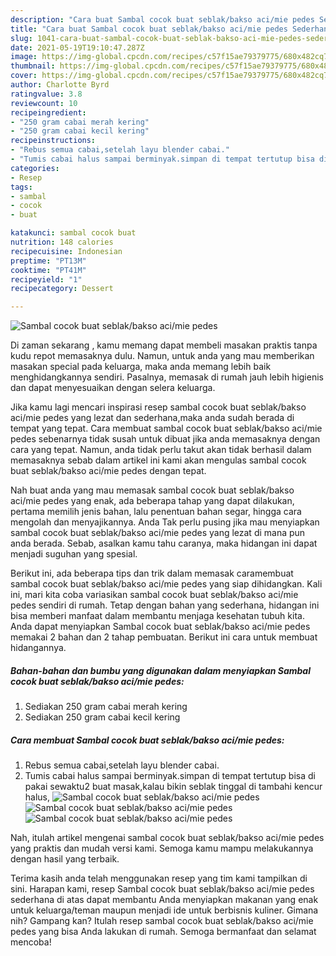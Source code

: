 ```yaml
---
description: "Cara buat Sambal cocok buat seblak/bakso aci/mie pedes Sederhana dan Mudah Dibuat"
title: "Cara buat Sambal cocok buat seblak/bakso aci/mie pedes Sederhana dan Mudah Dibuat"
slug: 1041-cara-buat-sambal-cocok-buat-seblak-bakso-aci-mie-pedes-sederhana-dan-mudah-dibuat
date: 2021-05-19T19:10:47.287Z
image: https://img-global.cpcdn.com/recipes/c57f15ae79379775/680x482cq70/sambal-cocok-buat-seblakbakso-acimie-pedes-foto-resep-utama.jpg
thumbnail: https://img-global.cpcdn.com/recipes/c57f15ae79379775/680x482cq70/sambal-cocok-buat-seblakbakso-acimie-pedes-foto-resep-utama.jpg
cover: https://img-global.cpcdn.com/recipes/c57f15ae79379775/680x482cq70/sambal-cocok-buat-seblakbakso-acimie-pedes-foto-resep-utama.jpg
author: Charlotte Byrd
ratingvalue: 3.8
reviewcount: 10
recipeingredient:
- "250 gram cabai merah kering"
- "250 gram cabai kecil kering"
recipeinstructions:
- "Rebus semua cabai,setelah layu blender cabai."
- "Tumis cabai halus sampai berminyak.simpan di tempat tertutup bisa di pakai sewaktu2 buat masak,kalau bikin seblak tinggal di tambahi kencur halus,"
categories:
- Resep
tags:
- sambal
- cocok
- buat

katakunci: sambal cocok buat 
nutrition: 148 calories
recipecuisine: Indonesian
preptime: "PT13M"
cooktime: "PT41M"
recipeyield: "1"
recipecategory: Dessert

---
```



![Sambal cocok buat seblak/bakso aci/mie pedes](https://img-global.cpcdn.com/recipes/c57f15ae79379775/680x482cq70/sambal-cocok-buat-seblakbakso-acimie-pedes-foto-resep-utama.jpg)

Di zaman  sekarang , kamu memang dapat membeli masakan praktis tanpa kudu repot memasaknya dulu. Namun, untuk anda yang mau memberikan masakan special pada keluarga, maka anda memang lebih baik menghidangkannya sendiri. Pasalnya, memasak di rumah jauh lebih higienis dan dapat menyesuaikan dengan selera keluarga.

Jika kamu lagi mencari inspirasi resep sambal cocok buat seblak/bakso aci/mie pedes yang lezat dan sederhana,maka anda sudah berada di tempat yang tepat. Cara membuat sambal cocok buat seblak/bakso aci/mie pedes  sebenarnya tidak susah untuk dibuat jika anda memasaknya dengan cara yang tepat. Namun, anda tidak perlu takut akan tidak berhasil dalam memasaknya 
sebab dalam artikel ini kami akan mengulas sambal cocok buat seblak/bakso aci/mie pedes dengan tepat.  



Nah buat anda yang mau memasak sambal cocok buat seblak/bakso aci/mie pedes yang enak, ada beberapa tahap yang dapat dilakukan, pertama memilih jenis bahan, lalu penentuan bahan segar, hingga cara mengolah dan menyajikannya. Anda Tak perlu pusing jika mau menyiapkan sambal cocok buat seblak/bakso aci/mie pedes yang lezat di mana pun anda berada. Sebab, asalkan kamu  tahu caranya, maka hidangan ini dapat menjadi suguhan yang spesial.

Berikut ini, ada beberapa tips dan trik dalam memasak caramembuat sambal cocok buat seblak/bakso aci/mie pedes yang siap dihidangkan. Kali ini, mari kita coba variasikan sambal cocok buat seblak/bakso aci/mie pedes sendiri di rumah. Tetap dengan bahan yang sederhana, hidangan ini bisa memberi manfaat dalam membantu menjaga kesehatan tubuh kita. Anda dapat menyiapkan Sambal cocok buat seblak/bakso aci/mie pedes memakai 2 bahan dan 2 tahap pembuatan. Berikut ini cara untuk membuat hidangannya.

<!--inarticleads1-->

##### Bahan-bahan dan bumbu yang digunakan dalam menyiapkan Sambal cocok buat seblak/bakso aci/mie pedes:

1. Sediakan 250 gram cabai merah kering
1. Sediakan 250 gram cabai kecil kering




<!--inarticleads2-->

##### Cara membuat Sambal cocok buat seblak/bakso aci/mie pedes:

1. Rebus semua cabai,setelah layu blender cabai.
1. Tumis cabai halus sampai berminyak.simpan di tempat tertutup bisa di pakai sewaktu2 buat masak,kalau bikin seblak tinggal di tambahi kencur halus,
<img src="https://img-global.cpcdn.com/steps/f1870de952131e56/160x128cq70/sambal-cocok-buat-seblakbakso-acimie-pedes-langkah-memasak-2-foto.jpg" alt="Sambal cocok buat seblak/bakso aci/mie pedes"><img src="https://img-global.cpcdn.com/steps/a657d41fe0756994/160x128cq70/sambal-cocok-buat-seblakbakso-acimie-pedes-langkah-memasak-2-foto.jpg" alt="Sambal cocok buat seblak/bakso aci/mie pedes"><img src="https://img-global.cpcdn.com/steps/72eaf8e5fea4ce69/160x128cq70/sambal-cocok-buat-seblakbakso-acimie-pedes-langkah-memasak-2-foto.jpg" alt="Sambal cocok buat seblak/bakso aci/mie pedes">



Nah, itulah artikel mengenai  sambal cocok buat seblak/bakso aci/mie pedes  yang praktis dan mudah versi kami. Semoga kamu mampu melakukannya dengan hasil yang terbaik. 

Terima kasih anda telah menggunakan resep yang tim kami tampilkan di sini. Harapan kami, resep  Sambal cocok buat seblak/bakso aci/mie pedes sederhana di atas dapat membantu Anda menyiapkan makanan yang enak untuk keluarga/teman maupun menjadi ide untuk berbisnis kuliner. Gimana nih? Gampang kan? Itulah resep sambal cocok buat seblak/bakso aci/mie pedes yang bisa Anda lakukan di rumah. Semoga bermanfaat dan selamat mencoba!

